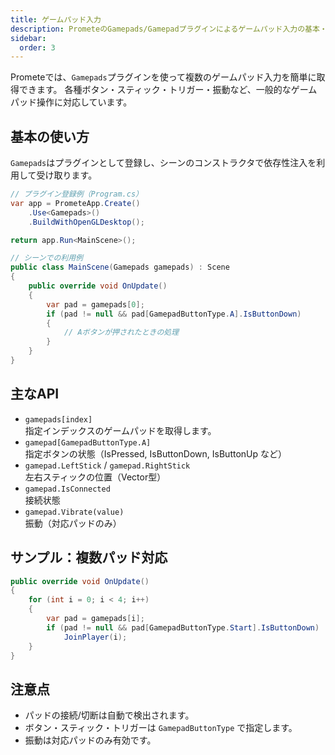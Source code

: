 ```yaml
---
title: ゲームパッド入力
description: PrometeのGamepads/Gamepadプラグインによるゲームパッド入力の基本・主なAPI・サンプル・注意点を解説します。
sidebar:
  order: 3
---
```


Prometeでは、`Gamepads`プラグインを使って複数のゲームパッド入力を簡単に取得できます。
各種ボタン・スティック・トリガー・振動など、一般的なゲームパッド操作に対応しています。

## 基本の使い方

`Gamepads`はプラグインとして登録し、シーンのコンストラクタで依存性注入を利用して受け取ります。

```csharp
// プラグイン登録例（Program.cs）
var app = PrometeApp.Create()
    .Use<Gamepads>()
    .BuildWithOpenGLDesktop();

return app.Run<MainScene>();
```

```csharp
// シーンでの利用例
public class MainScene(Gamepads gamepads) : Scene
{
    public override void OnUpdate()
    {
        var pad = gamepads[0];
        if (pad != null && pad[GamepadButtonType.A].IsButtonDown)
        {
            // Aボタンが押されたときの処理
        }
    }
}
```

## 主なAPI

- `gamepads[index]`<br/>指定インデックスのゲームパッドを取得します。
- `gamepad[GamepadButtonType.A]`<br/>指定ボタンの状態（IsPressed, IsButtonDown, IsButtonUp など）
- `gamepad.LeftStick` / `gamepad.RightStick`<br/>左右スティックの位置（Vector型）
- `gamepad.IsConnected`<br/>接続状態
- `gamepad.Vibrate(value)`<br/>振動（対応パッドのみ）

## サンプル：複数パッド対応

```csharp
public override void OnUpdate()
{
    for (int i = 0; i < 4; i++)
    {
        var pad = gamepads[i];
        if (pad != null && pad[GamepadButtonType.Start].IsButtonDown)
            JoinPlayer(i);
    }
}
```

## 注意点

- パッドの接続/切断は自動で検出されます。
- ボタン・スティック・トリガーは `GamepadButtonType` で指定します。
- 振動は対応パッドのみ有効です。
